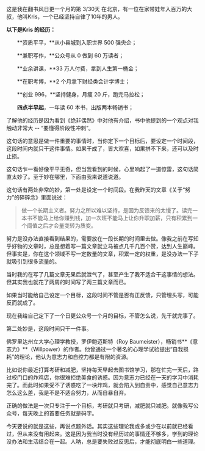 这是我在翻书风日更一个月的第 3/30天
在北京，有一位在家带娃年入百万的大叔，他叫Kris，一个已经坚持自律了10年的男人。

**以下是Kris 的经历：**  

　　**资质平平，**从小县城到入职世界 500 强央企；

　　**兼职写作，**公众号从 0 做到 60 万读者；

　　**业余讲课，**33 万人付费，拿到人生第一桶金；

　　**在职考博，**2 个月拿下财经类会计学博士；

　　**创业 996，**坚持健身，月瘦 20 斤，跑完马拉松；

　　**四点半早起**，一年读 60 本书，出版两本畅销书；
  
  了解他的经历是因为看到《绝非偶然》中对他有介绍，书中他提到的一个观点对我触动非常大 -- “要懂得阶段性冲刺”。
  
  这句话的意思是做一件重要的事情时，当你定下一个目标后，要设定一个时间段，这段时间内就只干这件事情。如果干成了，皆大欢喜，如果拼不下来，还可以及时止损。
  
  这句话乍一看好像平平无奇，但当我看到的时候，心里响起了一道惊雷，这句话简直太妙了。至于妙在哪里，下面由我来说道说道。
  
  这句话有两处非常的妙，第一处是设定一个时间段。在我昨天的文章《关于“努力”的碎碎念》里面说过：
  
  >做一个长期主义者。努力之所以难以坚持，是因为反馈来的太慢了。读完一本书不能马上给你赚到钱，加一次班不能马上让你升职加薪，只有积累到一个阈值之后才会量变转为质变。

努力是没办法直接看到结果的，需要放在一段长期的时间里去做。像我之前在写知乎好物的文章时，总是想着写一篇文章就立马被点几千几百个赞，达到人生巅峰。但事实是，你在这个领域不写一定数量的文章，积累一定的权重，是没办法一下子就吸引到很多流量的。

当时我的在写了几篇文章无果后就泄气了，甚至产生了我不适合干这事情的想法。但其实我也就花了两周的时间写了两三篇文章而已。

如果当时能给自己设定一个目标，这段时间不管是否有正反馈，只管埋头写，可能反而就成了。

现在我给自己定下了一个日更公众号一个月的目标，不管怎么说，先干就完事了。

第二处妙是，这段时间只干一件事。

 佛罗里达州立大学心理学教授，罗伊鲍迈斯特（Roy Baumeister），畅销书**《意志力》**（Willpower）的作者。他曾通过一个著名的心理学试验提出“自我损耗”的理论，他认为意志力和自控力都是有限的资源。
 
 比如说你最近打算考研和减肥，坚持每天早起去图书馆学习，那在忙完一天后，路过校门口的炸鸡店，你很难拒绝美食的诱惑。因为意志力已经在一天的学习中消耗完了。而此时如果受不了诱惑吃了一块炸鸡，就会陷入到自责中，感觉自己意志力怎么这么差，我是不是不适合努力，从而自暴自弃。
 
 正确的做法是一次只专注于一个目标，考研就只考研，减肥就只减肥。就像我写公众号，每天晚上的首要任务就是码字。
 
 今天要说的就是这些，再说点题外话。其实这些理论我或多或少在以前就已经看过，但从来没有用起来。这是因为我当时没有经历过的事情还不够多，学到的理论没办法和生活结合在一起。人呐，总是要失败过反思后，才能彻底明白一些道理。
